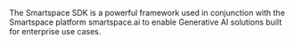 The Smartspace SDK is a powerful framework used in conjunction with the Smartspace platform smartspace.ai to enable Generative AI solutions built for enterprise use cases.

